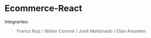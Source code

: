 # Ecommerce-React

Integrantes:
> Franco Ruiz /
> Walter Coronel /
> Jordi Maldonado /
> Elian Amselem 
